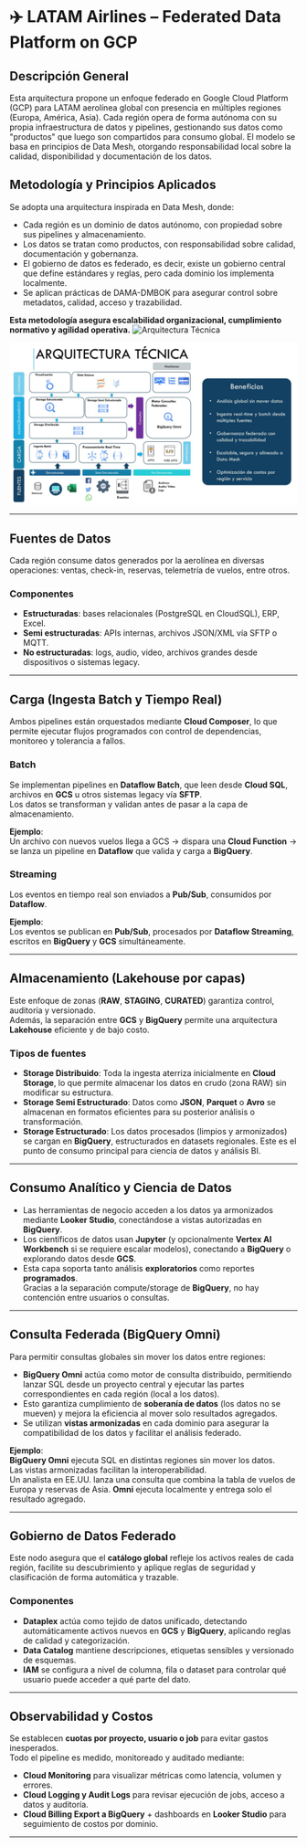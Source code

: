 # ✈️ LATAM Airlines – Federated Data Platform on GCP

## Descripción General

Esta arquitectura propone un enfoque federado en Google Cloud Platform (GCP) para LATAM aerolínea global con presencia en múltiples regiones (Europa, América, Asia). Cada región opera de forma autónoma con su propia infraestructura de datos y pipelines, gestionando sus datos como "productos" que luego son compartidos para consumo global. El modelo se basa en principios de Data Mesh, otorgando responsabilidad local sobre la calidad, disponibilidad y documentación de los datos.

## Metodología y Principios Aplicados

Se adopta una arquitectura inspirada en Data Mesh, donde:

- Cada región es un dominio de datos autónomo, con propiedad sobre sus pipelines y almacenamiento.
- Los datos se tratan como productos, con responsabilidad sobre calidad, documentación y gobernanza.
- El gobierno de datos es federado, es decir, existe un gobierno central que define estándares y reglas, pero cada dominio los implementa localmente.
- Se aplican prácticas de DAMA-DMBOK para asegurar control sobre metadatos, calidad, acceso y trazabilidad.

**Esta metodología asegura escalabilidad organizacional, cumplimiento normativo y agilidad operativa.**
![Arquitectura Técnica](./ARQUITECTURA_TÉCNICA.jpg)

![Gobierno de Datos Federado - GCP + Data Mesh](./Gobierno_de_Datos_Federado_-_GCP_+_Data_Mesh.jpg)

---

## Fuentes de Datos

Cada región consume datos generados por la aerolínea en diversas operaciones: ventas, check-in, reservas, telemetría de vuelos, entre otros.

### Componentes

- **Estructuradas**: bases relacionales (PostgreSQL en CloudSQL), ERP, Excel.  
- **Semi estructuradas**: APIs internas, archivos JSON/XML vía SFTP o MQTT.  
- **No estructuradas**: logs, audio, video, archivos grandes desde dispositivos o sistemas legacy.

---

## Carga (Ingesta Batch y Tiempo Real)

Ambos pipelines están orquestados mediante **Cloud Composer**, lo que permite ejecutar flujos programados con control de dependencias, monitoreo y tolerancia a fallos.

### Batch

Se implementan pipelines en **Dataflow Batch**, que leen desde **Cloud SQL**, archivos en **GCS** u otros sistemas legacy vía **SFTP**.  
Los datos se transforman y validan antes de pasar a la capa de almacenamiento.

**Ejemplo**:  
Un archivo con nuevos vuelos llega a GCS → dispara una **Cloud Function** → se lanza un pipeline en **Dataflow** que valida y carga a **BigQuery**.

### Streaming

Los eventos en tiempo real son enviados a **Pub/Sub**, consumidos por **Dataflow**.

**Ejemplo**:  
Los eventos se publican en **Pub/Sub**, procesados por **Dataflow Streaming**, escritos en **BigQuery** y **GCS** simultáneamente.

---

## Almacenamiento (Lakehouse por capas)

Este enfoque de zonas (**RAW**, **STAGING**, **CURATED**) garantiza control, auditoría y versionado.  
Además, la separación entre **GCS** y **BigQuery** permite una arquitectura **Lakehouse** eficiente y de bajo costo.

### Tipos de fuentes

- **Storage Distribuido**: Toda la ingesta aterriza inicialmente en **Cloud Storage**, lo que permite almacenar los datos en crudo (zona RAW) sin modificar su estructura.
- **Storage Semi Estructurado**: Datos como **JSON**, **Parquet** o **Avro** se almacenan en formatos eficientes para su posterior análisis o transformación.
- **Storage Estructurado**: Los datos procesados (limpios y armonizados) se cargan en **BigQuery**, estructurados en datasets regionales. Este es el punto de consumo principal para ciencia de datos y análisis BI.

---

## Consumo Analítico y Ciencia de Datos

- Las herramientas de negocio acceden a los datos ya armonizados mediante **Looker Studio**, conectándose a vistas autorizadas en **BigQuery**.
- Los científicos de datos usan **Jupyter** (y opcionalmente **Vertex AI Workbench** si se requiere escalar modelos), conectando a **BigQuery** o explorando datos desde **GCS**.
- Esta capa soporta tanto análisis **exploratorios** como reportes **programados**.  
  Gracias a la separación compute/storage de **BigQuery**, no hay contención entre usuarios o consultas.

---

## Consulta Federada (BigQuery Omni)

Para permitir consultas globales sin mover los datos entre regiones:

- **BigQuery Omni** actúa como motor de consulta distribuido, permitiendo lanzar SQL desde un proyecto central y ejecutar las partes correspondientes en cada región (local a los datos).
- Esto garantiza cumplimiento de **soberanía de datos** (los datos no se mueven) y mejora la eficiencia al mover solo resultados agregados.
- Se utilizan **vistas armonizadas** en cada dominio para asegurar la compatibilidad de los datos y facilitar el análisis federado.

**Ejemplo**:  
**BigQuery Omni** ejecuta SQL en distintas regiones sin mover los datos.  
Las vistas armonizadas facilitan la interoperabilidad.  
Un analista en EE.UU. lanza una consulta que combina la tabla de vuelos de Europa y reservas de Asia. **Omni** ejecuta localmente y entrega solo el resultado agregado.

---

## Gobierno de Datos Federado

Este nodo asegura que el **catálogo global** refleje los activos reales de cada región, facilite su descubrimiento y aplique reglas de seguridad y clasificación de forma automática y trazable.

### Componentes

- **Dataplex** actúa como tejido de datos unificado, detectando automáticamente activos nuevos en **GCS** y **BigQuery**, aplicando reglas de calidad y categorización.
- **Data Catalog** mantiene descripciones, etiquetas sensibles y versionado de esquemas.
- **IAM** se configura a nivel de columna, fila o dataset para controlar qué usuario puede acceder a qué parte del dato.

---

## Observabilidad y Costos

Se establecen **cuotas por proyecto, usuario o job** para evitar gastos inesperados.  
Todo el pipeline es medido, monitoreado y auditado mediante:

- **Cloud Monitoring** para visualizar métricas como latencia, volumen y errores.
- **Cloud Logging y Audit Logs** para revisar ejecución de jobs, acceso a datos y auditoría.
- **Cloud Billing Export a BigQuery** + dashboards en **Looker Studio** para seguimiento de costos por dominio.

---

